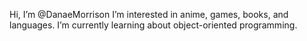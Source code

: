 Hi, I’m @DanaeMorrison
I’m interested in anime, games, books, and languages.
I’m currently learning about object-oriented programming.


<!---
DanaeMorrison/DanaeMorrison is a ✨ special ✨ repository because its `README.md` (this file) appears on your GitHub profile.
You can click the Preview link to take a look at your changes.
--->

